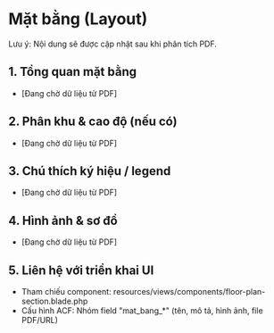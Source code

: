 # Mặt bằng (Layout)

Lưu ý: Nội dung sẽ được cập nhật sau khi phân tích PDF.

## 1. Tổng quan mặt bằng
- [Đang chờ dữ liệu từ PDF]

## 2. Phân khu & cao độ (nếu có)
- [Đang chờ dữ liệu từ PDF]

## 3. Chú thích ký hiệu / legend
- [Đang chờ dữ liệu từ PDF]

## 4. Hình ảnh & sơ đồ
- [Đang chờ dữ liệu từ PDF]

## 5. Liên hệ với triển khai UI
- Tham chiếu component: resources/views/components/floor-plan-section.blade.php
- Cấu hình ACF: Nhóm field "mat_bang_*" (tên, mô tả, hình ảnh, file PDF/URL)

